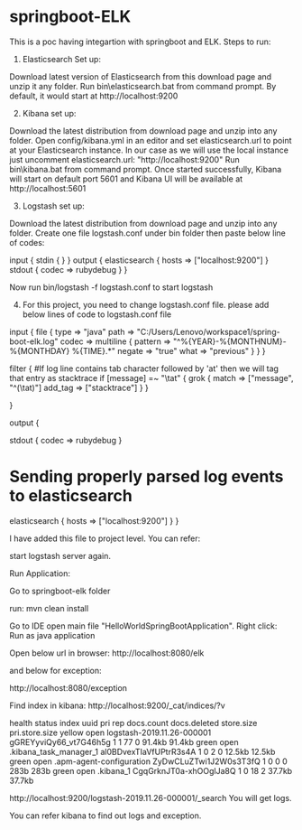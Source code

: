 # springboot-ELK

This is a poc having integartion with springboot and ELK. Steps to run:

1) Elasticsearch Set up:

Download latest version of Elasticsearch from this download page and unzip it any folder.
Run bin\elasticsearch.bat from command prompt.
By default, it would start at http://localhost:9200

2) Kibana set up:
 
Download the latest distribution from download page and unzip into any folder.
Open config/kibana.yml in an editor and set elasticsearch.url to point at your Elasticsearch instance. In our case as we will use the local instance just uncomment elasticsearch.url: "http://localhost:9200"
Run bin\kibana.bat from command prompt.
Once started successfully, Kibana will start on default port 5601 and Kibana UI will be available at http://localhost:5601

3) Logstash set up:

Download the latest distribution from download page and unzip into any folder.
Create one file logstash.conf under bin folder
then paste below line of codes:



input { stdin { } }
output {
  elasticsearch { hosts => ["localhost:9200"] }
  stdout { codec => rubydebug }
}


Now run bin/logstash -f logstash.conf to start logstash

4) For this project, you need to change logstash.conf file. please add below lines of code to logstash.conf file





input {
  file {
    type => "java"
    path => "C:/Users/Lenovo/workspace1/spring-boot-elk.log"
    codec => multiline {
      pattern => "^%{YEAR}-%{MONTHNUM}-%{MONTHDAY} %{TIME}.*"
      negate => "true"
      what => "previous"
    }
  }
}
 
filter {
  #If log line contains tab character followed by 'at' then we will tag that entry as stacktrace
  if [message] =~ "\tat" {
    grok {
      match => ["message", "^(\tat)"]
      add_tag => ["stacktrace"]
    }
  }
 
}
 
output {
   
  stdout {
    codec => rubydebug
  }
 
  # Sending properly parsed log events to elasticsearch
  elasticsearch {
    hosts => ["localhost:9200"]
  }
}



I have added this file to project level. You can refer:

start logstash server again.

Run Application:

Go to springboot-elk folder

run:  mvn clean install

Go to IDE
open main file "HelloWorldSpringBootApplication". Right click: Run as java application

Open below url in browser:
http://localhost:8080/elk


and below for exception:

http://localhost:8080/exception

Find index in kibana:
http://localhost:9200/_cat/indices/?v

health status index                      uuid                   pri rep docs.count docs.deleted store.size pri.store.size
yellow open   logstash-2019.11.26-000001 gGREYyviQy66_vt7G46h5g   1   1         77            0     91.4kb         91.4kb
green  open   .kibana_task_manager_1     al0BDvexTIaVfUPtrR3s4A   1   0          2            0     12.5kb         12.5kb
green  open   .apm-agent-configuration   ZyDwCLuZTwi1J2W0s3T3fQ   1   0          0            0       283b           283b
green  open   .kibana_1                  CgqGrknJT0a-xhOOglJa8Q   1   0         18            2     37.7kb         37.7kb


http://localhost:9200/logstash-2019.11.26-000001/_search
 You will get logs.
 
 You can refer kibana to find out logs and exception.

